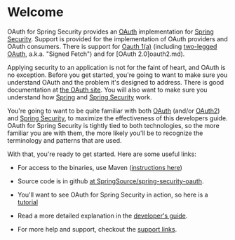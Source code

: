 # Welcome

OAuth for Spring Security provides an [OAuth](http://oauth.net)
implementation for
[Spring Security](http://static.springsource.org/spring-security/site/).
Support is provided for the implementation of OAuth providers and
OAuth consumers. There is support for [Oauth 1(a)](oauth1.md) (including
[two-legged OAuth](twolegged.md), a.k.a. "Signed Fetch") and for
[OAuth 2.0]oauth2.md).

Applying security to an application is not for the faint of heart, and OAuth is no exception. Before you get started,
you're going to want to make sure you understand OAuth and the problem it's designed to address. There is good
documentation at [the OAuth site](http://oauth.net). You will also want to make sure you understand how 
[Spring](http://springframework.org/) and [Spring Security](http://static.springsource.org/spring-security/site/) work.

You're going to want to be quite familiar with both [OAuth](http://oauth.net) (and/or [OAuth2](http://tools.ietf.org/html/draft-ietf-oauth-v2))
and [Spring Security](http://static.springsource.org/spring-security/site/), to maximize the effectiveness of this developers guide. OAuth for
Spring Security is tightly tied to both technologies, so the more familiar you are with them, the more likely you'll be to recognize the terminology
and patterns that are used.

With that, you're ready to get started.  Here are some useful links:

* For access to the binaries, use Maven ([instructions here](downloads.md))

* Source code is in github
  [at SpringSource/spring-security-oauth](https://github.com/SpringSource/spring-security-oauth).

* You'll want to see OAuth for Spring Security in action, so here is a
[tutorial](tutorial.md)

* Read a more detailed explanation in the [developer's guide](devguide.md).

* For more help and support, checkout the [support links](support.md).

